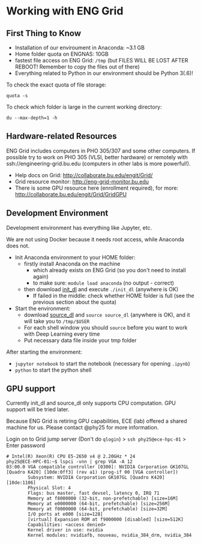 # Working with ENG Grid

## First Thing to Know

- Installation of our enviroument in Anaconda: ~3.1 GB
- Home folder quota on ENGNAS: 10GB
- fastest file access on ENG Grid: `/tmp` (but FILES WILL BE LOST AFTER REBOOT! Remember to copy the files out of there)
- Everything related to Python in our environment should be Python 3(.6)!

To check the exact quota of file storage:

```shell
quota -s
```
To check which folder is large in the current working directory:

```shell
du --max-depth=1 -h
```

## Hardware-related Resources

ENG Grid includes computers in PHO 305/307 and some other computers. If possible try to work on PHO 305 (VLSI, better hardware) or remotely with ssh://engineering-grid.bu.edu (computers in other labs is more powerful!).

- Help docs on Grid: http://collaborate.bu.edu/engit/Grid/
- Grid resource monitor: http://eng-grid-monitor.bu.edu
- There is some GPU resource here (enrollment required), for more: http://collaborate.bu.edu/engit/Grid/GridGPU

## Development Environment

Development environment has everything like Jupyter, etc.

We are not using Docker because it needs root access, while Anaconda does not.

- Init Anaconda environment to your HOME folder:
   - firstly install Anaconda on the machine
      - which already exists on ENG Grid (so you don't need to install again)
      - to make sure: `module load anaconda` (no output - correct)
   - then download [init_dl](init_dl) and execute `./init_dl` (anywhere is OK)
      - If failed in the middle: check whether HOME folder is full (see the previous section about the quota)
- Start the environment:
   - download [source_dl](source_dl) and `source source_dl` (anywhere is OK), and it will take you to `/tmp/$USER`
   - For each shell window you should `source` before you want to work with Deep Learning every time
   - Put necessary data file inside your tmp folder

After starting the environment:

- `jupyter notebook` to start the notebook (necessary for opening `.ipynb`)
- `python` to start the python shell

## GPU support

Currently init_dl and source_dl only supports CPU computation. GPU support will be tried later.

Because ENG Grid is retiring GPU capabilities, ECE (lab) offered a shared machine for us. Please contact @phy25 for more information.

Login on to Grid jump server (Don't do `qlogin`) > `ssh phy25@ece-hpc-01` > Enter password

```shell
# Intel(R) Xeon(R) CPU E5-2650 v4 @ 2.20GHz * 24
phy25@ECE-HPC-01:~$ lspci -vnn | grep VGA -A 12
03:00.0 VGA compatible controller [0300]: NVIDIA Corporation GK107GL [Quadro K420] [10de:0ff3] (rev a1) (prog-if 00 [VGA controller])
        Subsystem: NVIDIA Corporation GK107GL [Quadro K420] [10de:1106]
        Physical Slot: 4
        Flags: bus master, fast devsel, latency 0, IRQ 71
        Memory at f8000000 (32-bit, non-prefetchable) [size=16M]
        Memory at e0000000 (64-bit, prefetchable) [size=256M]
        Memory at f0000000 (64-bit, prefetchable) [size=32M]
        I/O ports at e000 [size=128]
        [virtual] Expansion ROM at f9000000 [disabled] [size=512K]
        Capabilities: <access denied>
        Kernel driver in use: nvidia
        Kernel modules: nvidiafb, nouveau, nvidia_384_drm, nvidia_384
```
